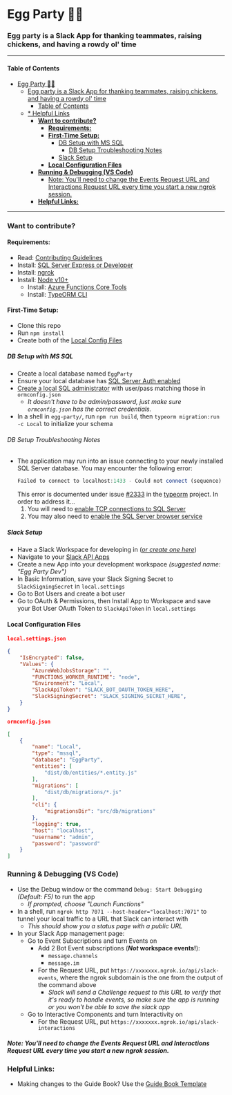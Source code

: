 # Egg Party 🥚🎉

### Egg party is a Slack App for thanking teammates, raising chickens, and having a rowdy ol' time

---
#### Table of Contents
- [Egg Party 🥚🎉](#egg-party-%f0%9f%a5%9a%f0%9f%8e%89)
    - [Egg party is a Slack App for thanking teammates, raising chickens, and having a rowdy ol' time](#egg-party-is-a-slack-app-for-thanking-teammates-raising-chickens-and-having-a-rowdy-ol-time)
      - [Table of Contents](#table-of-contents)
  - [* Helpful Links](#helpful-links)
    - [**Want to contribute?**](#want-to-contribute)
      - [**Requirements:**](#requirements)
      - [**First-Time Setup:**](#first-time-setup)
        - [DB Setup with MS SQL](#db-setup-with-ms-sql)
          - [DB Setup Troubleshooting Notes](#db-setup-troubleshooting-notes)
        - [Slack Setup](#slack-setup)
      - [**Local Configuration Files**](#local-configuration-files)
    - [**Running & Debugging (VS Code)**](#running--debugging-vs-code)
        - [Note: You'll need to change the Events Request URL and Interactions Request URL every time you start a new ngrok session.](#note-youll-need-to-change-the-events-request-url-and-interactions-request-url-every-time-you-start-a-new-ngrok-session)
    - [**Helpful Links:**](#helpful-links)
---

### **Want to contribute?**

#### **Requirements:**

* Read: [Contributing Guidelines](CONTRIBUTING.md)
* Install: [SQL Server Express or Developer][sql-server-download]
* Install: [ngrok]
* Install: [Node v10+][node-download]
    * Install: [Azure Functions Core Tools][func-install]
    * Install: [TypeORM CLI][typeorm-install]

#### **First-Time Setup:**

* Clone this repo
* Run `npm install`
* Create both of the [Local Config Files](#local-configuration-files)

##### DB Setup with MS SQL
* Create a local database named `EggParty`
* Ensure your local database has [SQL Server Auth enabled][sql-server-auth-mode]
* [Create a local SQL administrator][create-sql-admin] with user/pass matching those in `ormconfig.json`
    * *It doesn't have to be admin/password, just make sure `ormconfig.json` has the correct credentials.*
* In a shell in `egg-party/`, run `npm run build`, then `typeorm migration:run -c Local` to initialize your schema

###### DB Setup Troubleshooting Notes
*  The application may run into an issue connecting to your newly installed SQL Server database. You may encounter the following error:<br />
   ```javascript
   Failed to connect to localhost:1433 - Could not connect (sequence)
   ```
   This error is documented under issue [#2333](https://github.com/typeorm/typeorm/issues/2133) in the [typeorm](https://github.com/typeorm) project. In order to address it...
   1. You will need to [enable TCP connections to SQL Server](https://stackoverflow.com/questions/25577248/node-js-mssql-tedius-connectionerror-failed-to-connect-to-localhost1433-conn)
   1. You may also need to [enable the SQL Server browser service](https://www.godaddy.com/help/enable-the-sql-server-browser-service-19117)

##### Slack Setup
* Have a Slack Workspace for developing in ([*or create one here*][slack-create-workspace])
* Navigate to your [Slack API Apps][slack-manage-apps]
* Create a new App into your development workspace *(suggested name: "Egg Party Dev")*
* In Basic Information, save your Slack Signing Secret to `SlackSigningSecret` in `local.settings`
* Go to Bot Users and create a bot user
* Go to OAuth & Permissions, then Install App to Workspace and save your Bot User OAuth Token to `SlackApiToken` in `local.settings`

#### **Local Configuration Files**

```json
local.settings.json

{
    "IsEncrypted": false,
    "Values": {
        "AzureWebJobsStorage": "",
        "FUNCTIONS_WORKER_RUNTIME": "node",
        "Environment": "Local",
        "SlackApiToken": "SLACK_BOT_OAUTH_TOKEN_HERE",
        "SlackSigningSecret": "SLACK_SIGNING_SECRET_HERE",
    }
}
```

```json
ormconfig.json

[
    {
        "name": "Local",
        "type": "mssql",
        "database": "EggParty",
        "entities": [
            "dist/db/entities/*.entity.js"
        ],
        "migrations": [
            "dist/db/migrations/*.js"
        ],
        "cli": {
            "migrationsDir": "src/db/migrations"
        },
        "logging": true,
        "host": "localhost",
        "username": "admin",
        "password": "password"
    }
]
```

### **Running & Debugging (VS Code)**
* Use the Debug window or the command `Debug: Start Debugging` *(Default: F5)* to run the app
    * *If prompted, choose "Launch Functions"*
* In a shell, run `ngrok http 7071 --host-header="localhost:7071"` to tunnel your local traffic to a URL that Slack can interact with
    * *This should show you a status page with a public URL*
* In your Slack App management page:
    * Go to Event Subscriptions and turn Events on
        * Add 2 Bot Event subscriptions (**_Not_ workspace events!**):
            * `message.channels`
            * `message.im`
        * For the Request URL, put `https://xxxxxxx.ngrok.io/api/slack-events`, where the ngrok subdomain is the one from the output of the command above
            * *Slack will send a Challenge request to this URL to verify that it's
                ready to handle events, so make sure the app is running or you won't
                be able to save the slack app*
    * Go to Interactive Components and turn Interactivity on
        * For the Request URL, put `https://xxxxxxx.ngrok.io/api/slack-interactions`

##### Note: You'll need to change the Events Request URL and Interactions Request URL every time you start a new ngrok session.

### **Helpful Links:**
* Making changes to the Guide Book? Use the [Guide Book Template][guide-book-template]

[sql-server-download]: https://www.microsoft.com/en-us/sql-server/sql-server-downloads
[node-download]: https://nodejs.org/en/
[typeorm-install]: https://github.com/typeorm/typeorm/blob/master/docs/using-cli.md
[func-install]: https://github.com/Azure/azure-functions-core-tools
[ngrok]: https://ngrok.com/

[sql-server-auth-mode]: https://docs.microsoft.com/en-us/sql/database-engine/configure-windows/change-server-authentication-mode?view=sql-server-2017
[create-sql-admin]: https://www.godaddy.com/help/create-an-admin-user-for-microsoft-sql-server-19032

[slack-create-workspace]: https://slack.com/create
[slack-manage-apps]: https://api.slack.com/apps

[guide-book-template]: https://bit.ly/2NypQvF
